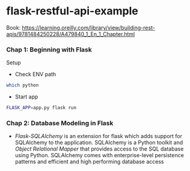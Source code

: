 # flask-restful-api-example

Book: https://learning.oreilly.com/library/view/building-rest-apis/9781484250228/A479840_1_En_1_Chapter.html 

 
### Chap 1: Beginning with Flask

Setup

- Check ENV path

```bash
which python
```
- Start app

```bash
FLASK_APP=app.py flask run 
```


### Chap 2: Database Modeling in Flask

- *Flask-SQLAlchemy* is an extension for flask which adds support for SQLAlchemy to the application. SQLAlchemy is a Python toolkit and *Object Relational Mapper* that provides access to the SQL database using Python. SQLAlchemy comes with enterprise-level persistence patterns and efficient and high performing database access
